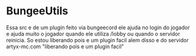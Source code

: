# BungeeUtils

Essa src e de um plugin feito via bungeecord ele ajuda no login do jogador e ajuda muito o jogador quando ele utiliza /lobby ou quando o servidor reinicia.
So estou liberando pois e um plugin facil alem disso e do servidor artyx-mc.com "liberando pois e um plugin facil"
